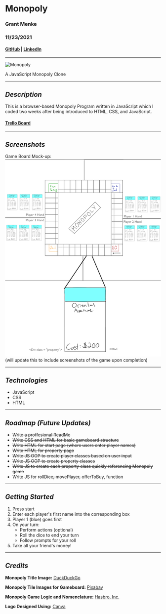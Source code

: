 # **Monopoly**

### Grant Menke

### 11/23/2021

#### [GitHub](https://github.com/gmenke54) | [LinkedIn](https://www.linkedin.com/in/grant-menke-b81490223/)

---

![**Monopoly**](https://external-content.duckduckgo.com/iu/?u=https%3A%2F%2Fwww.stylist.co.uk%2Fimages%2Fapp%2Fuploads%2F2017%2F12%2F21175408%2Fimage49.jpg%3Fw%3D1200%26h%3D1%26fit%3Dmax%26auto%3Dformat%252Ccompress&f=1&nofb=1)

A JavaScript Monopoly Clone

---

## **_Description_**

This is a browser-based Monopoly Program written in JavaScript which I coded two weeks after being introduced to HTML, CSS, and JavaScript.

#### [Trello Board](https://trello.com/b/yI0quoOg/monopoly-build)

---

## **_Screenshots_**

Game Board Mock-up:
![**mockup**](resources/mockUp.jpeg)
(will update this to include screenshots of the game upon completion)

---

## **_Technologies_**

- JavaScript
- CSS
- HTML

---

## **_Roadmap (Future Updates)_**

- ~~Write a proffesional ReadMe~~
- ~~Write CSS and HTML for basic gameboard structure~~
- ~~Write HTML for start page (where users enter player names)~~
- ~~Write HTML for property page~~
- ~~Write JS OOP to create player classes based on user input~~
- ~~Write JS OOP to create property classes~~
- ~~Write JS to create each property class quickly referencing Monopoly game~~
- Write JS for ~~rollDice, movePlayer,~~ offerToBuy, function

---

## **_Getting Started_**

1. Press start
2. Enter each player's first name into the corresponding box
3. Player 1 (blue) goes first
4. On your turn:
   - Perform actions (optional)
   - Roll the dice to end your turn
   - Follow prompts for your roll
5. Take all your friend's money!

---

## **_Credits_**

**Monopoly Title Image:** [DuckDuckGo](https://duckduckgo.com/?t=hc&va=b)

**Monopoly Tile Images for Gameboard:** [Pixabay](https://pixabay.com/illustrations/monopoly-game-board-game-fun-1984400/)

**Monopoly Game Logic and Nomenclature:** [Hasbro, Inc.](https://corporate.hasbro.com/en-us)

**Logo Designed Using:** [Canva](https://www.canva.com/)
